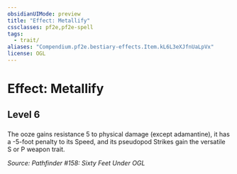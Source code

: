 ```yaml
---
obsidianUIMode: preview
title: "Effect: Metallify"
cssclasses: pf2e,pf2e-spell
tags:
  - trait/
aliases: "Compendium.pf2e.bestiary-effects.Item.kL6L3eXJfnUaLpVx"
license: OGL
---
```

# Effect: Metallify
## Level 6
### 






The ooze gains resistance 5 to physical damage (except adamantine), it has a -5-foot penalty to its Speed, and its pseudopod Strikes gain the versatile S or P weapon trait.

*Source: Pathfinder #158: Sixty Feet Under*
*OGL*